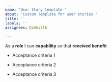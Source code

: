 ```yaml
---
name: 'User Story template '
about: 'Custom Template for user stories '
title: ''
labels: ''
assignees: DpWhitt6

---
```


As a **role** I can **capability** so that **received benefit**

- Acceptance criteria 1

- Acceptance criteria 2

- Acceptance criteria 3
